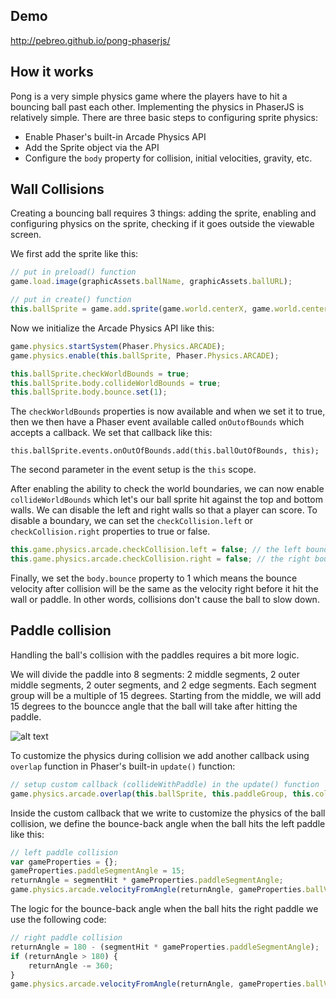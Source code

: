 
Demo
---
http://pebreo.github.io/pong-phaserjs/

How it works
---------
Pong is a very simple physics game where the players have to hit a bouncing ball past each other.
Implementing the physics in PhaserJS is relatively simple. There are three basic steps
to configuring sprite physics:

* Enable Phaser's built-in Arcade Physics API 
* Add the Sprite object via the API
* Configure the `body` property for collision, initial velocities, gravity, etc. 

## Wall Collisions
Creating a bouncing ball requires 3 things: adding the sprite,
enabling and configuring physics on the sprite, checking if it goes
outside the viewable screen.

We first add the sprite like this:
```javascript
// put in preload() function
game.load.image(graphicAssets.ballName, graphicAssets.ballURL);

// put in create() function
this.ballSprite = game.add.sprite(game.world.centerX, game.world.centerY, graphicAssets.ballName);
```

Now we initialize the Arcade Physics API like this:
```javascript
game.physics.startSystem(Phaser.Physics.ARCADE);
game.physics.enable(this.ballSprite, Phaser.Physics.ARCADE);

this.ballSprite.checkWorldBounds = true;
this.ballSprite.body.collideWorldBounds = true;
this.ballSprite.body.bounce.set(1);
```
The `checkWorldBounds` properties is now available and when we set it to
true, then we then have a Phaser event available called `onOutofBounds`
which accepts a callback. We set that callback like this:
```
this.ballSprite.events.onOutOfBounds.add(this.ballOutOfBounds, this);
```
The second parameter in the event setup is the `this` scope.

After enabling the ability to check the world boundaries, we 
can now enable `collideWorldBounds` which let's our ball sprite
hit against the top and bottom walls. We can disable the left and right walls
so that a player can score. To disable a boundary, we can set the
`checkCollision.left` or `checkCollision.right` properties to true or false.

```javascript
this.game.physics.arcade.checkCollision.left = false; // the left boundary
this.game.physics.arcade.checkCollision.right = false; // the right boundary
```
Finally, we set the `body.bounce` property to 1 which means the 
bounce velocity after collision will be the same as the velocity
right before it hit the wall or paddle. In other words, collisions
don't cause the ball to slow down.

## Paddle collision
Handling the ball's collision with the paddles requires a bit
more logic. 

We will divide the paddle into 8 segments: 2 middle segments, 2 outer middle segments,
2 outer segments, and 2 edge segments. Each segment group will be a multiple of 15 degrees.
Starting from the middle, we will add 15 degrees to the bouncce angle that the ball
will take after hitting the paddle.

![alt text](https://i0.wp.com/zekechan.net/wp-content/uploads/2015/05/pong-02.png?zoom=2&resize=273%2C440 "Paddle Angle")

To customize the physics during collision we add another callback using `overlap` function
in Phaser's built-in `update()` function:
```javascript
// setup custom callback (collideWithPaddle) in the update() function
game.physics.arcade.overlap(this.ballSprite, this.paddleGroup, this.collideWithPaddle, null, this);
```

Inside the custom callback that we write to customize the physics of the ball collision,
 we define the bounce-back angle when the ball hits the left paddle like this:
```javascript
// left paddle collision 
var gameProperties = {};
gameProperties.paddleSegmentAngle = 15;
returnAngle = segmentHit * gameProperties.paddleSegmentAngle;
game.physics.arcade.velocityFromAngle(returnAngle, gameProperties.ballVelocity, this.ballSprite.body.velocity);
```

The logic for the bounce-back angle when the ball hits the right paddle we
use the following code:
```javascript
// right paddle collision
returnAngle = 180 - (segmentHit * gameProperties.paddleSegmentAngle);
if (returnAngle > 180) {
    returnAngle -= 360;
}
game.physics.arcade.velocityFromAngle(returnAngle, gameProperties.ballVelocity, this.ballSprite.body.velocity);
```





